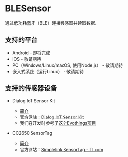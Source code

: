 # BLESensor
通过低功耗蓝牙（BLE）连接传感器并读取数据。

## 支持的平台
* Android - 即将完成
* iOS - 敬请期待
* PC（Windows/Linux/macOS, 使用Node.js） - 敬请期待
* 嵌入式系统（运行Linux） - 敬请期待

## 支持的传感器设备

* Dialog IoT Sensor Kit
  * [简介](doc/DialogIoTSensorKit-zh.md)
  * 官方网站：[Dialog IoT Sensor Kit](http://www.dialog-semiconductor.com/iotsensor)  
  * 我们在开发时参考了[这个Evothings项目](https://evothings.com/dialog-iot-sensor-starter-guide/)

* CC2650 SensorTag
  * [简介](doc/TISensorTag-zh.md)
  * 官方网站：[Simplelink SensorTag - TI.com](http://www.ti.com/ww/en/wireless_connectivity/sensortag/index.html)